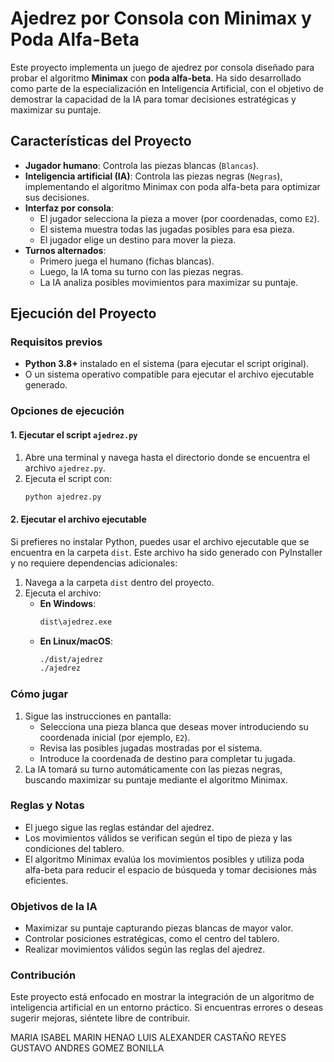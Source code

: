 # Ajedrez por Consola con Minimax y Poda Alfa-Beta

Este proyecto implementa un juego de ajedrez por consola diseñado para probar el algoritmo **Minimax** con **poda alfa-beta**. Ha sido desarrollado como parte de la especialización en Inteligencia Artificial, con el objetivo de demostrar la capacidad de la IA para tomar decisiones estratégicas y maximizar su puntaje.

## **Características del Proyecto**

- **Jugador humano**: Controla las piezas blancas (`Blancas`).
- **Inteligencia artificial (IA)**: Controla las piezas negras (`Negras`), implementando el algoritmo Minimax con poda alfa-beta para optimizar sus decisiones.
- **Interfaz por consola**: 
  - El jugador selecciona la pieza a mover (por coordenadas, como `E2`).
  - El sistema muestra todas las jugadas posibles para esa pieza.
  - El jugador elige un destino para mover la pieza.
- **Turnos alternados**:
  - Primero juega el humano (fichas blancas).
  - Luego, la IA toma su turno con las piezas negras.
  - La IA analiza posibles movimientos para maximizar su puntaje.

## **Ejecución del Proyecto**

### **Requisitos previos**
- **Python 3.8+** instalado en el sistema (para ejecutar el script original).
- O un sistema operativo compatible para ejecutar el archivo ejecutable generado.

### **Opciones de ejecución**

#### 1. **Ejecutar el script `ajedrez.py`**
1. Abre una terminal y navega hasta el directorio donde se encuentra el archivo `ajedrez.py`.
2. Ejecuta el script con:
   ```bash
   python ajedrez.py

#### 2. **Ejecutar el archivo ejecutable**
Si prefieres no instalar Python, puedes usar el archivo ejecutable que se encuentra en la carpeta `dist`. Este archivo ha sido generado con PyInstaller y no requiere dependencias adicionales:
1. Navega a la carpeta `dist` dentro del proyecto.
2. Ejecuta el archivo:
   - **En Windows**:
     ```bash
     dist\ajedrez.exe
     ```
   - **En Linux/macOS**:
     ```bash
     ./dist/ajedrez
     ./ajedrez
     ```
### **Cómo jugar**
1. Sigue las instrucciones en pantalla:
   - Selecciona una pieza blanca que deseas mover introduciendo su coordenada inicial (por ejemplo, `E2`).
   - Revisa las posibles jugadas mostradas por el sistema.
   - Introduce la coordenada de destino para completar tu jugada.
2. La IA tomará su turno automáticamente con las piezas negras, buscando maximizar su puntaje mediante el algoritmo Minimax.

### **Reglas y Notas**
- El juego sigue las reglas estándar del ajedrez.
- Los movimientos válidos se verifican según el tipo de pieza y las condiciones del tablero.
- El algoritmo Minimax evalúa los movimientos posibles y utiliza poda alfa-beta para reducir el espacio de búsqueda y tomar decisiones más eficientes.

### **Objetivos de la IA**
- Maximizar su puntaje capturando piezas blancas de mayor valor.
- Controlar posiciones estratégicas, como el centro del tablero.
- Realizar movimientos válidos según las reglas del ajedrez.

### **Contribución**
Este proyecto está enfocado en mostrar la integración de un algoritmo de inteligencia artificial en un entorno práctico. Si encuentras errores o deseas sugerir mejoras, siéntete libre de contribuir.

MARIA ISABEL MARIN HENAO
LUIS ALEXANDER CASTAÑO REYES
GUSTAVO ANDRES GOMEZ BONILLA